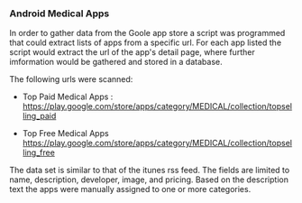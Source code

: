 ### Android Medical Apps

In order to gather data from the Goole app store a script was programmed that could extract lists of apps from a specific url. For each app listed the script would extract the url of the app's detail page, where further imformation would be gathered and stored in a database.

The following urls were scanned:

* Top Paid Medical Apps : 
https://play.google.com/store/apps/category/MEDICAL/collection/topselling_paid

* Top Free Medical Apps 
https://play.google.com/store/apps/category/MEDICAL/collection/topselling_free

The data set is similar to that of the itunes rss feed. The fields are limited to name, description, developer, image, and pricing. Based on the description text the apps were manually assigned to one or more categories. 